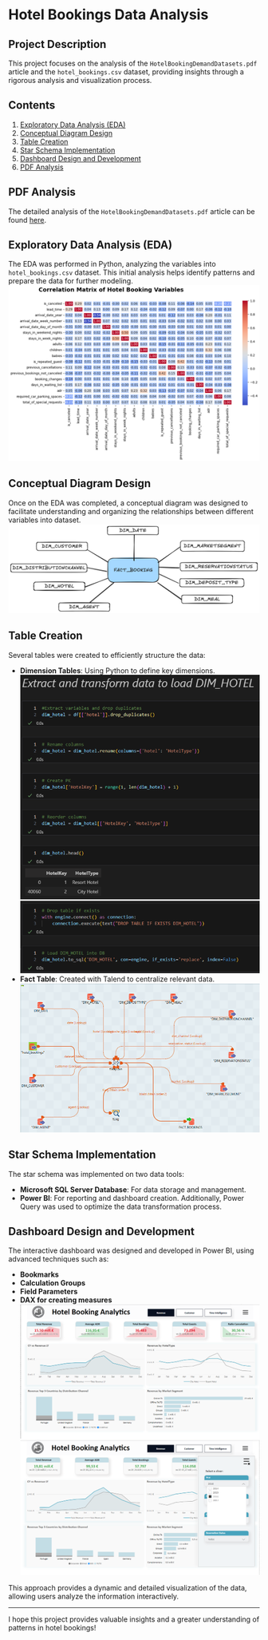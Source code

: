 # Hotel Bookings Data Analysis

## Project Description
This project focuses on the analysis of the `HotelBookingDemandDatasets.pdf` article and the `hotel_bookings.csv` dataset, providing insights through a rigorous analysis and visualization process.

## Contents
1. [Exploratory Data Analysis (EDA)](#exploratory-data-analysis-eda)
2. [Conceptual Diagram Design](#conceptual-diagram-design)
3. [Table Creation](#table-creation)
4. [Star Schema Implementation](#star-schema-implementation)
5. [Dashboard Design and Development](#dashboard-design-and-development)
6. [PDF Analysis](#pdf-analysis)

## PDF Analysis
The detailed analysis of the `HotelBookingDemandDatasets.pdf` article can be found [here](HotelBookingDemandDatasets.pdf).

## Exploratory Data Analysis (EDA)
The EDA was performed in Python, analyzing the variables into `hotel_bookings.csv` dataset. This initial analysis helps identify patterns and prepare the data for further modeling.
![EDA](images/correlation-matrix.png)

## Conceptual Diagram Design
Once on the EDA was completed, a conceptual diagram was designed to facilitate understanding and organizing the relationships between different variables into dataset.
![Conceptual Diagram](images/conceptual_model.png)

## Table Creation
Several tables were created to efficiently structure the data:
- **Dimension Tables**: Using Python to define key dimensions.
  ![Python - Dim Table](images/dim_python_1.png) 
  ![Python - Dim Table](images/dim_python_2.png) 
- **Fact Table**: Created with Talend to centralize relevant data.
  ![Talend - Fact Table](images/talend_fact.png) 

## Star Schema Implementation
The star schema was implemented on two data tools:
- **Microsoft SQL Server Database**: For data storage and management.
- **Power BI**: For reporting and dashboard creation.
Additionally, Power Query was used to optimize the data transformation process.

## Dashboard Design and Development
The interactive dashboard was designed and developed in Power BI, using advanced techniques such as:
- **Bookmarks**
- **Calculation Groups**
- **Field Parameters**
- **DAX for creating measures**
![Dashboard](images/dashboard.png)
![Dashboard_Menu](images/dashboard_menu.png)

This approach provides a dynamic and detailed visualization of the data, allowing users analyze the information interactively.

---

I hope this project provides valuable insights and a greater understanding of patterns in hotel bookings!

